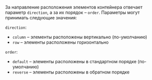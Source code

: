 За направление расположения элементов контейнера отвечает параметр `direction`, а за их порядок – `order`.
Параметры могут принимать следующие значения:

`direction`:
- `column` – элементы расположены вертикально (по-умолчанию)
- `row` – элементы расположены горизонтально

`order`:
- `default` – элементы расположены в стандартном порядке (по-умолчанию)
- `reverse` – элементы расположены в обратном порядке
